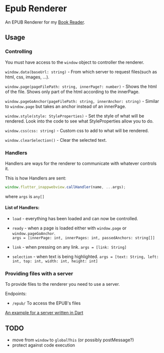 # Epub Renderer

An EPUB Renderer for my [Book Reader](https://github.com/FlafyDev/epub-reader).

## Usage

### Controlling

You must have access to the `window` object to controller the renderer.

`window.data(baseUrl: string)` - From which server to request files(such as html, css, images, ...).

`window.page(pageFilePath: string, innerPage?: number)` - Shows the html of the file. Shows only part of the html according to the innerPage.

`window.pageGoAnchor(pageFilePath: string, innerAnchor: string)` - Similar to `window.page` but takes an anchor instead of an innerPage.

`window.style(style: StyleProperties)` - Set the style of what will be rendered. Look into the code to see what StyleProperties allow you to do.

`window.css(css: string)` - Custom css to add to what will be rendered.

`window.clearSelection()` - Clear the selected text.

### Handlers

Handlers are ways for the renderer to communicate with whatever controls it.

This is how Handlers are sent:

```js
window.flutter_inappwebview.callHandler(name, ...args);
```

where `args` is `any[]`

#### List of Handlers:

- `load` - everything has been loaded and can now be controlled.
- `ready` - when a page is loaded either with `window.page` or `window.pageGoAnchor`.  
  `args = [innerPage: int, innerPages: int, passedAnchors: string[]]`

- `link` - when pressing on any link.
  `args = [link: String]`

- `selection` - when text is being highlighted.
  `args = [text: String, left: int, top: int, width: int, height: int]`

### Providing files with a server

To provide files to the renderer you need to use a server.

Endpoints:

- `/epub/` To access the EPUB's files

[An example for a server written in Dart](https://github.com/FlafyDev/epub_renderer_server)

## TODO

- move from `window` to `globalThis` (or possibly postMessage?)
- protect against code execution
